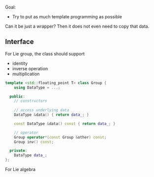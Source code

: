 





Goal:
- Try to put as much template programming as possible

Can it be just a wrapper? Then it does not even need to copy that data.




## Interface

For Lie group, the class should support
- identity
- inverse operation
- multiplication

```c++
template <std::floating_point T> class Group {
    using DataType = ...;

  public:
    // constructors
    
    // access underlying data
    DataType &data() { return data_; }

    const DataType &data() const { return data_; }

    // operator
    Group operator*(const Group &other) const;
    Group inv() const;

  private:
    DataType data_;
};
```



For Lie algebra

```
```